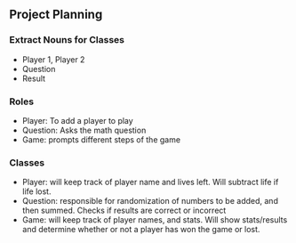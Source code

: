 ## Project Planning

### Extract Nouns for Classes
- Player 1, Player 2
- Question
- Result

### Roles
- Player: To add a player to play
- Question: Asks the math question
- Game: prompts different steps of the game

### Classes
- Player: will keep track of player name and lives left. Will subtract life if life lost. 
- Question: responsible for randomization of numbers to be added, and then summed. Checks if results are correct or incorrect
- Game: will keep track of player names, and stats. Will show stats/results and determine whether or not a player has won the game or lost.